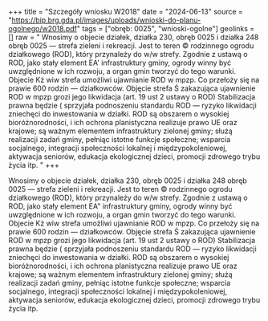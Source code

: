 +++
title = "Szczegóły wniosku W2018"
date = "2024-06-13"
source = "https://bip.brg.gda.pl/images/uploads/wnioski-do-planu-ogolnego/w2018.pdf"
tags = ["obręb: 0025", "wnioski-ogolne"]
geolinks = []
raw = " Wnosimy o objecie działek, działka 230, obręb 0025 i działka 248 obręb 0025 — strefa zieleni i rekreacji. Jest to teren © rodzinnego ogrodu działkowego (ROD), który przynależy do w/w strefy. Zgodnie z ustawą o ROD, jako stały element EA' infrastruktury gminy, ogrody winny być uwzględnione w ich rozwoju, a organ gmin tworzyć do tego warunki. Objecie Kż wiw strefa umożliwi ujawnianie ROD w mpzp. Co przełoży się na prawie 600 rodzin — działkowców. Objęcie strefa Ś zakazująca ujawnienie ROD w mpzp grozi jego likwidacja (art. 19 ust 2 ustawy o ROD) Stabilizacja prawna będzie ( sprzyjała podnoszeniu standardu ROD — ryzyko likwidacji zniechęci do inwestowania w działki. ROD są obszarem o wysokiej bioróżnorodności, i ich ochrona planistyczna realizuje prawo UE oraz krajowe; są ważnym elementem infrastruktury zielonej gminy; służą realizacji zadań gminy, pełniąc istotne funkcje społeczne; wsparcia socjalnego, integracji społeczności lokalnej i międzypokoleniowej, aktywacja seniorów, edukacja ekologicznej dzieci, promocji zdrowego trybu życia itp. "
+++

 Wnosimy o objecie działek, działka 230, obręb 0025 i działka 248 obręb 0025 — strefa zieleni i rekreacji. Jest to teren
© rodzinnego ogrodu działkowego (ROD), który przynależy do w/w strefy. Zgodnie z ustawą o ROD, jako stały element
EA" infrastruktury gminy, ogrody winny być uwzględnione w ich rozwoju, a organ gmin tworzyć do tego warunki. Objecie
Kż wiw strefa umożliwi ujawnianie ROD w mpzp. Co przełoży się na prawie 600 rodzin — działkowców. Objęcie strefa
Ś zakazująca ujawnienie ROD w mpzp grozi jego likwidacja (art. 19 ust 2 ustawy o ROD) Stabilizacja prawna będzie
( sprzyjała podnoszeniu standardu ROD — ryzyko likwidacji zniechęci do inwestowania w działki. ROD są obszarem o
wysokiej bioróżnorodności, i ich ochrona planistyczna realizuje prawo UE oraz krajowe; są ważnym elementem
infrastruktury zielonej gminy; służą realizacji zadań gminy, pełniąc istotne funkcje społeczne; wsparcia socjalnego,
integracji społeczności lokalnej i międzypokoleniowej, aktywacja seniorów, edukacja ekologicznej dzieci, promocji
zdrowego trybu życia itp.



